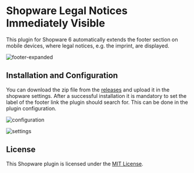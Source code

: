 # Shopware Legal Notices Immediately Visible

This plugin for Shopware 6 automatically extends the footer section on mobile devices, where legal notices, e.g. the imprint, are displayed.

![footer-expanded](https://user-images.githubusercontent.com/45712972/83969331-b7965200-a8cf-11ea-8154-647373d93c45.PNG)

## Installation and Configuration

You can download the zip file from the [releases](https://github.com/sebastianvolk/ShopwareLegalNoticesImmediatelyVisible/releases/latest) and upload it in the shopware settings. After a successful installation it is mandatory to set the label of the footer link the plugin should search for. This can be done in the plugin configuration.

![configuration](https://user-images.githubusercontent.com/45712972/83969330-b6fdbb80-a8cf-11ea-8dba-44787f344dda.PNG)

![settings](https://user-images.githubusercontent.com/45712972/83969333-b7965200-a8cf-11ea-8ee0-c43bd30ab38e.PNG)

## License

This Shopware plugin is licensed under the [MIT License](https://github.com/sebastianvolk/ShopwareLegalNoticesImmediatelyVisible/blob/master/LICENSE).

